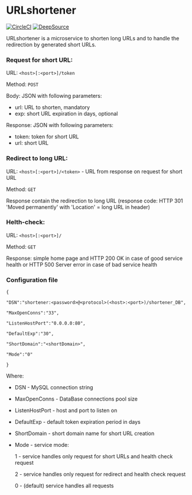 # URLshortener
[![CircleCI](https://circleci.com/gh/slytomcat/URLshortener.svg?style=svg)](https://circleci.com/gh/slytomcat/URLshortener)
[![DeepSource](https://static.deepsource.io/deepsource-badge-light.svg)](https://deepsource.io/gh/slytomcat/URLshortener/?ref=repository-badge)

URLshortener is a microservice to shorten long URLs and to handle the redirection by generated short URLs.

### Request for short URL:

URL: `<host>[:<port>]/token`

Method: `POST`

Body: JSON with following parameters:

- url: URL to shorten, mandatory
- exp: short URL expiration in days, optional

Response: JSON with following parameters:

- token: token for short URL
- url: short URL

### Redirect to long URL:
URL: `<host>[:<port>]/<token>` - URL from response on request for short URL

Method: `GET`

Response contain the redirection to long URL (response code: HTTP 301 'Moved permanently' with 'Location' = long URL in header)

### Helth-check:
URL: `<host>[:<port>]/`

Method: `GET`

Response: simple home page and HTTP 200 OK in case of good service health or HTTP 500 Server error in case of bad service health


### Configuration file

    {
    
    "DSN":"shortener:<password>@<protocol>(<host>:<port>)/shortener_DB",
    
    "MaxOpenConns":"33",
    
    "ListenHostPort":"0.0.0.0:80",
    
    "DefaultExp":"30",
    
    "ShortDomain":"<shortDomain>",
    
    "Mode":"0"
    
    }

Where:

- DSN - MySQL connection string
- MaxOpenConns - DataBase connections pool size
- ListenHostPort - host and port to listen on
- DefaultExp - default token expiration period in days
- ShortDomain - short domain name for short URL creation
- Mode - service mode:

   1 - service handles only request for short URLs and health check request
   
   2 - service handles only request for redirect and health check request
   
   0 - (default) service handles all requests

